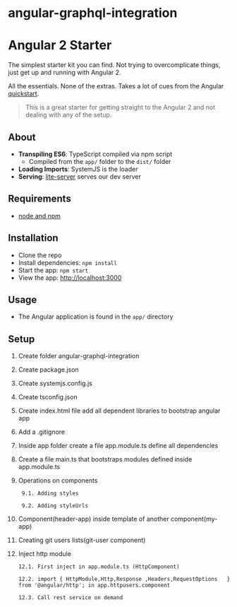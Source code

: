 # angular-graphql-integration

# Angular 2 Starter

The simplest starter kit you can find. Not trying to overcomplicate things, just get up and running with Angular 2.

All the essentials. None of the extras. Takes a lot of cues from the Angular [quickstart](https://angular.io/docs/ts/latest/quickstart.html).

> This is a great starter for getting straight to the Angular 2 and not dealing with any of the setup.

## About

- **Transpiling ES6**: TypeScript compiled via npm script
    + Compiled from the `app/` folder to the `dist/` folder
- **Loading Imports**: SystemJS is the loader
- **Serving**: [lite-server](https://github.com/johnpapa/lite-server) serves our dev server

## Requirements

- [node and npm](https://nodejs.org)

## Installation

- Clone the repo
- Install dependencies: `npm install`
- Start the app: `npm start`
- View the app: <http://localhost:3000>

## Usage

- The Angular application is found in the `app/` directory



## Setup

1. Create folder angular-graphql-integration
2. Create package.json
3. Create systemjs.config.js
4. Create tsconfig.json
5. Create index.html file add all dependent libraries to bootstrap angular app
6. Add a .gitignore
7. Inside app folder create a file app.module.ts define all dependencies
8. Create a file main.ts that bootstraps modules defined inside app.module.ts
9. Operations on components

        9.1. Adding styles

        9.2. Adding styleUrls

10. Component(header-app) inside template of another component(my-app)
11. Creating git users lists(git-user component)
12. Inject http module

        12.1. First inject in app.module.ts (HttpComponent)

        12.2. import { HttpModule,Http,Response ,Headers,RequestOptions   } from '@angular/http'; in app.httpusers.component

        12.3. Call rest service on demand



